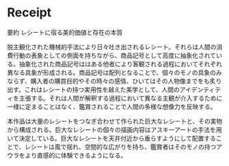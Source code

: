 # Receipt

要約
レシートに宿る美的価値と存在の本質

<!-- レシートの美的価値 -->
脱主観化された機械的手法により日々吐き出されるレシート。それらは人間の消費行動の表象としての側面を持ちながら、商品記号として高度に抽象化されている。抽象化された商品記号ははある他者により客観される過程においてそれぞれ異なる具象が形成される。商品記号は配列となることで、個々のモノの具象のみならず、購入者の購買目的やその時々の感情、ひいてはその人物像までをも炙り出す。これはレシートの持つ実用性を越えた美学として、人間のアイデンティティを主張する。それは人間が解釈する過程において異なる主観が介入するために一様に定まることはなく、鑑賞されることで人間の多様な想像力を反映する。

<!-- TODO: 印字内容（コンビニならコンビニの必然性） -->

<!-- TODO: でかいレシートの必然性 -->

<!-- TODO: 存在の本質について(一部唯物論を支持するように書きたい) -->

<!-- TODO: 作品の形態 -->
本作品は大量のレシートをつなぎ合わせて作られた巨大なレシートと、その実物から構成される。巨大なレシートの個々の描画内容はアスキーアートの手法を用いて決定している。巨大なレシートを天井付近から垂らすようにして配置することで、レシートは風で揺れ、空間的な広がりを持ち、鑑賞者はそのモノの持つアウラをより直感的に体験できるようになる。